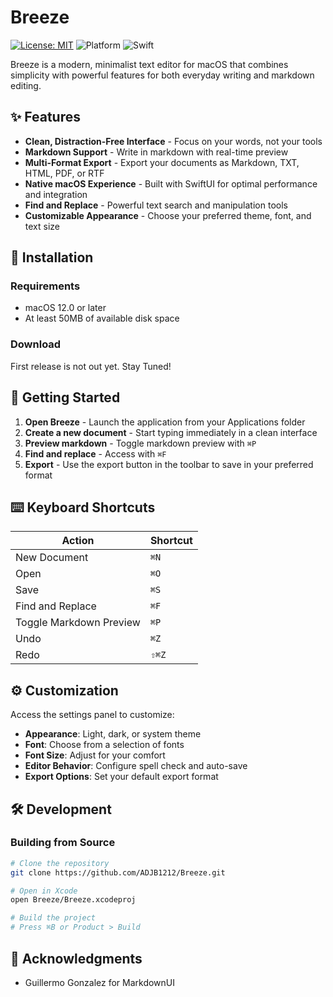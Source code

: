 # Breeze

[![License: MIT](https://img.shields.io/badge/License-MIT-blue.svg)](https://opensource.org/licenses/MIT)
![Platform](https://img.shields.io/badge/platform-macOS-lightgrey)
![Swift](https://img.shields.io/badge/Swift-5.9-orange)

Breeze is a modern, minimalist text editor for macOS that combines simplicity with powerful features for both everyday writing and markdown editing.

## ✨ Features

- **Clean, Distraction-Free Interface** - Focus on your words, not your tools
- **Markdown Support** - Write in markdown with real-time preview
- **Multi-Format Export** - Export your documents as Markdown, TXT, HTML, PDF, or RTF
- **Native macOS Experience** - Built with SwiftUI for optimal performance and integration
- **Find and Replace** - Powerful text search and manipulation tools
- **Customizable Appearance** - Choose your preferred theme, font, and text size

## 🔧 Installation

### Requirements

- macOS 12.0 or later
- At least 50MB of available disk space

### Download

First release is not out yet. Stay Tuned!

## 🚀 Getting Started

1. **Open Breeze** - Launch the application from your Applications folder
2. **Create a new document** - Start typing immediately in a clean interface
3. **Preview markdown** - Toggle markdown preview with `⌘P`
4. **Find and replace** - Access with `⌘F`
5. **Export** - Use the export button in the toolbar to save in your preferred format

## ⌨️ Keyboard Shortcuts

| Action                  | Shortcut |
| ----------------------- | -------- |
| New Document            | `⌘N`     |
| Open                    | `⌘O`     |
| Save                    | `⌘S`     |
| Find and Replace        | `⌘F`     |
| Toggle Markdown Preview | `⌘P`     |
| Undo                    | `⌘Z`     |
| Redo                    | `⇧⌘Z`    |

## ⚙️ Customization

Access the settings panel to customize:

- **Appearance**: Light, dark, or system theme
- **Font**: Choose from a selection of fonts
- **Font Size**: Adjust for your comfort
- **Editor Behavior**: Configure spell check and auto-save
- **Export Options**: Set your default export format

## 🛠️ Development

### Building from Source

```bash
# Clone the repository
git clone https://github.com/ADJB1212/Breeze.git

# Open in Xcode
open Breeze/Breeze.xcodeproj

# Build the project
# Press ⌘B or Product > Build
```

## 🙏 Acknowledgments

- Guillermo Gonzalez for MarkdownUI
